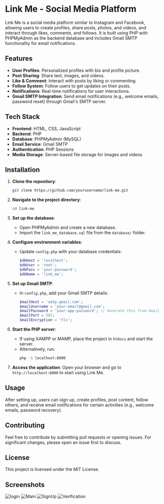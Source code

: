 
# Link Me - Social Media Platform

Link Me is a social media platform similar to Instagram and Facebook, allowing users to create profiles, share posts, photos, and videos, and interact through likes, comments, and follows. It is built using PHP with PHPMyAdmin as the backend database and includes Gmail SMTP functionality for email notifications.

## Features
- **User Profiles**: Personalized profiles with bio and profile picture.
- **Post Sharing**: Share text, images, and videos.
- **Like & Comment**: Interact with posts by liking or commenting.
- **Follow System**: Follow users to get updates on their posts.
- **Notifications**: Real-time notifications for user interactions.
- **Gmail SMTP Integration**: Send email notifications (e.g., welcome emails, password reset) through Gmail's SMTP server.

## Tech Stack
- **Frontend**: HTML, CSS, JavaScript
- **Backend**: PHP
- **Database**: PHPMyAdmin (MySQL)
- **Email Service**: Gmail SMTP
- **Authentication**: PHP Sessions
- **Media Storage**: Server-based file storage for images and videos

## Installation

1. **Clone the repository**:
   ```bash
   git clone https://github.com/yourusername/link-me.git
   ```

2. **Navigate to the project directory**:
   ```bash
   cd link-me
   ```

3. **Set up the database**:
   - Open PHPMyAdmin and create a new database.
   - Import the `link_me_database.sql` file from the `database/` folder.

4. **Configure environment variables**:
   - Update `config.php` with your database credentials:
     ```php
     $dbHost = 'localhost';
     $dbUser = 'root';
     $dbPass = 'your-password';
     $dbName = 'link_me';
     ```

5. **Set up Gmail SMTP**:
   - In `config.php`, add your Gmail SMTP details:
     ```php
     $mailHost = 'smtp.gmail.com';
     $mailUsername = 'your-email@gmail.com';
     $mailPassword = 'your-app-password'; // Generate this from Gmail app passwords
     $mailPort = 587;
     $mailEncryption = 'tls';
     ```

6. **Start the PHP server**:
   - If using XAMPP or MAMP, place the project in `htdocs` and start the server.
   - Alternatively, run:
     ```bash
     php -S localhost:8000
     ```

7. **Access the application**:
   Open your browser and go to `http://localhost:8000` to start using Link Me.

## Usage
After setting up, users can sign up, create profiles, post content, follow others, and receive email notifications for certain activities (e.g., welcome emails, password recovery).

## Contributing
Feel free to contribute by submitting pull requests or opening issues. For significant changes, please open an issue first to discuss.

## License
This project is licensed under the MIT License.

## Screenshots
![login](https://github.com/user-attachments/assets/b65e9ab9-5f35-41d4-b768-2abb11509a08)
![Main](https://github.com/user-attachments/assets/a42b5139-a203-44c1-af0e-b7572993cc98)
![SignUp](https://github.com/user-attachments/assets/3aa76367-b5fb-46a9-b80f-c3b5d3d4ebf6)
![Verification](https://github.com/user-attachments/assets/cc16006c-639b-4654-8876-5b23211205ac)

